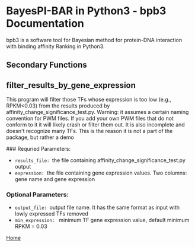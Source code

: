 # BayesPI-BAR in Python3 - bpb3 Documentation

bpb3 is a software tool for Bayesian method for protein-DNA interaction with binding affinity Ranking in Python3.

## Secondary Functions

## filter_results_by_gene_expression
<p>This program will filter those TFs whose expression is too low (e.g., RPKM<0.03) from the results produced by affinity_change_significance_test.py.
Warning: it assumes a certain naming convention for PWM files. If you add your own PWM files that do not conform to it it will likely crash or filter them out. It is also incomplete and doesn't recognize many TFs. This is the reason it is not a part of the package, but rather a demo </p>
### Requried Parameters:
<ul>
  <li><code>results_file: </code>the file containing
                        affinity_change_significance_test.py output </li>
<li><code>expression: </code>the file containing gene expression values. Two
                        columns: gene name and gene expression</li>

    
</ul>

### Optional Parameters:

<ul>
  <li><code>output_file: </code>output file name. It has the same format as input with
                        lowly expressed TFs removed </li>
<li><code>min_expression: </code> minimum TF gene expression value, default minimum RPKM
                        = 0.03</li>
  
    
</ul>  

[Home](index.md)
